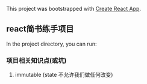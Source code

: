 This project was bootstrapped with [Create React App](https://github.com/facebook/create-react-app).

## react简书练手项目

In the project directory, you can run:

### 项目相关知识点(或坑)
  1. immutable (state 不允许我们做任何改变)


